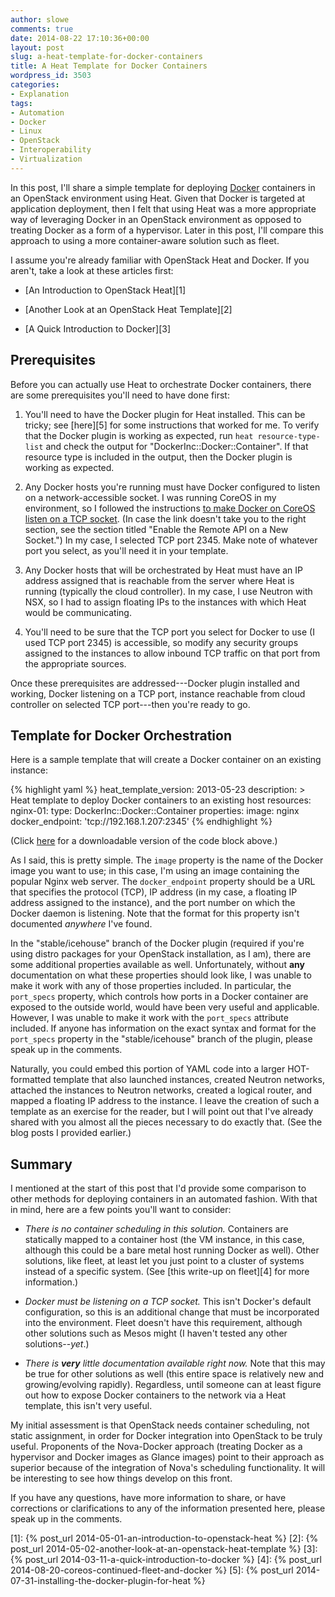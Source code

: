 ```yaml
---
author: slowe
comments: true
date: 2014-08-22 17:10:36+00:00
layout: post
slug: a-heat-template-for-docker-containers
title: A Heat Template for Docker Containers
wordpress_id: 3503
categories:
- Explanation
tags:
- Automation
- Docker
- Linux
- OpenStack
- Interoperability
- Virtualization
---
```


In this post, I'll share a simple template for deploying [Docker](http://www.docker.com/) containers in an OpenStack environment using Heat. Given that Docker is targeted at application deployment, then I felt that using Heat was a more appropriate way of leveraging Docker in an OpenStack environment as opposed to treating Docker as a form of a hypervisor. Later in this post, I'll compare this approach to using a more container-aware solution such as fleet.

I assume you're already familiar with OpenStack Heat and Docker. If you aren't, take a look at these articles first:

* [An Introduction to OpenStack Heat][1]

* [Another Look at an OpenStack Heat Template][2]

* [A Quick Introduction to Docker][3]

## Prerequisites

Before you can actually use Heat to orchestrate Docker containers, there are some prerequisites you'll need to have done first:

1. You'll need to have the Docker plugin for Heat installed. This can be tricky; see [here][5] for some instructions that worked for me. To verify that the Docker plugin is working as expected, run `heat resource-type-list` and check the output for "DockerInc::Docker::Container". If that resource type is included in the output, then the Docker plugin is working as expected.

2. Any Docker hosts you're running must have Docker configured to listen on a network-accessible socket. I was running CoreOS in my environment, so I followed the instructions [to make Docker on CoreOS listen on a TCP socket](https://coreos.com/docs/launching-containers/building/customizing-docker/#enable-the-remote-api-on-a-new-socket). (In case the link doesn't take you to the right section, see the section titled "Enable the Remote API on a New Socket.") In my case, I selected TCP port 2345. Make note of whatever port you select, as you'll need it in your template.

3. Any Docker hosts that will be orchestrated by Heat must have an IP address assigned that is reachable from the server where Heat is running (typically the cloud controller). In my case, I use Neutron with NSX, so I had to assign floating IPs to the instances with which Heat would be communicating.

4. You'll need to be sure that the TCP port you select for Docker to use (I used TCP port 2345) is accessible, so modify any security groups assigned to the instances to allow inbound TCP traffic on that port from the appropriate sources.

Once these prerequisites are addressed---Docker plugin installed and working, Docker listening on a TCP port, instance reachable from cloud controller on selected TCP port---then you're ready to go.

## Template for Docker Orchestration

Here is a sample template that will create a Docker container on an existing instance:

{% highlight yaml %}
heat_template_version: 2013-05-23
description: >
  Heat template to deploy Docker containers to an existing host
resources:
  nginx-01:
    type: DockerInc::Docker::Container
    properties:
      image: nginx
      docker_endpoint: 'tcp://192.168.1.207:2345'
{% endhighlight %}

(Click [here](https://gist.github.com/lowescott/2c22e5548910e5717f12) for a downloadable version of the code block above.)

As I said, this is pretty simple. The `image` property is the name of the Docker image you want to use; in this case, I'm using an image containing the popular Nginx web server. The `docker_endpoint` property should be a URL that specifies the protocol (TCP), IP address (in my case, a floating IP address assigned to the instance), and the port number on which the Docker daemon is listening. Note that the format for this property isn't documented _anywhere_ I've found.

In the "stable/icehouse" branch of the Docker plugin (required if you're using distro packages for your OpenStack installation, as I am), there are some additional properties available as well. Unfortunately, without **any** documentation on what these properties should look like, I was unable to make it work with any of those properties included. In particular, the `port_specs` property, which controls how ports in a Docker container are exposed to the outside world, would have been very useful and applicable. However, I was unable to make it work with the `port_specs` attribute included. If anyone has information on the exact syntax and format for the `port_specs` property in the "stable/icehouse" branch of the plugin, please speak up in the comments.

Naturally, you could embed this portion of YAML code into a larger HOT-formatted template that also launched instances, created Neutron networks, attached the instances to Neutron networks, created a logical router, and mapped a floating IP address to the instance. I leave the creation of such a template as an exercise for the reader, but I will point out that I've already shared with you almost all the pieces necessary to do exactly that. (See the blog posts I provided earlier.)

## Summary

I mentioned at the start of this post that I'd provide some comparison to other methods for deploying containers in an automated fashion. With that in mind, here are a few points you'll want to consider:

* _There is no container scheduling in this solution._ Containers are statically mapped to a container host (the VM instance, in this case, although this could be a bare metal host running Docker as well). Other solutions, like fleet, at least let you just point to a cluster of systems instead of a specific system. (See [this write-up on fleet][4] for more information.)

* _Docker must be listening on a TCP socket._ This isn't Docker's default configuration, so this is an additional change that must be incorporated into the environment. Fleet doesn't have this requirement, although other solutions such as Mesos might (I haven't tested any other solutions--_yet_.)

* _There is **very** little documentation available right now._ Note that this may be true for other solutions as well (this entire space is relatively new and growing/evolving rapidly). Regardless, until someone can at least figure out how to expose Docker containers to the network via a Heat template, this isn't very useful.

My initial assessment is that OpenStack needs container scheduling, not static assignment, in order for Docker integration into OpenStack to be truly useful. Proponents of the Nova-Docker approach (treating Docker as a hypervisor and Docker images as Glance images) point to their approach as superior because of the integration of Nova's scheduling functionality. It will be interesting to see how things develop on this front.

If you have any questions, have more information to share, or have corrections or clarifications to any of the information presented here, please speak up in the comments.

[1]: {% post_url 2014-05-01-an-introduction-to-openstack-heat %}
[2]: {% post_url 2014-05-02-another-look-at-an-openstack-heat-template %}
[3]: {% post_url 2014-03-11-a-quick-introduction-to-docker %}
[4]: {% post_url 2014-08-20-coreos-continued-fleet-and-docker %}
[5]: {% post_url 2014-07-31-installing-the-docker-plugin-for-heat %}
